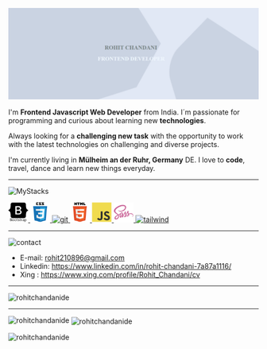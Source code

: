 ![rohit](/rohit%20banner1.png)

I'm **Frontend Javascript Web Developer** from India. I´m  passionate for programming and curious about learning new **technologies**.

Always looking for a **challenging new task** with the opportunity to work with the latest technologies on challenging and diverse projects. 

I'm currently living in **Mülheim an der Ruhr, Germany** DE. I love to **code**, travel, dance and learn new things everyday.

***
![MyStacks](https://img.shields.io/badge/MY-STACKS-GREEN) 
<p align="left"> <a href="https://getbootstrap.com" target="_blank" rel="noreferrer"> <img src="https://raw.githubusercontent.com/devicons/devicon/master/icons/bootstrap/bootstrap-plain-wordmark.svg" alt="bootstrap" width="40" height="40"/> </a> <a href="https://www.w3schools.com/css/" target="_blank" rel="noreferrer"> <img src="https://raw.githubusercontent.com/devicons/devicon/master/icons/css3/css3-original-wordmark.svg" alt="css3" width="40" height="40"/> </a> <a href="https://git-scm.com/" target="_blank" rel="noreferrer"> <img src="https://www.vectorlogo.zone/logos/git-scm/git-scm-icon.svg" alt="git" width="40" height="40"/> </a> <a href="https://www.w3.org/html/" target="_blank" rel="noreferrer"> <img src="https://raw.githubusercontent.com/devicons/devicon/master/icons/html5/html5-original-wordmark.svg" alt="html5" width="40" height="40"/> </a> <a href="https://developer.mozilla.org/en-US/docs/Web/JavaScript" target="_blank" rel="noreferrer"> <img src="https://raw.githubusercontent.com/devicons/devicon/master/icons/javascript/javascript-original.svg" alt="javascript" width="40" height="40"/> </a> <a href="https://sass-lang.com" target="_blank" rel="noreferrer"> <img src="https://raw.githubusercontent.com/devicons/devicon/master/icons/sass/sass-original.svg" alt="sass" width="40" height="40"/> </a> <a href="https://tailwindcss.com/" target="_blank" rel="noreferrer"> <img src="https://www.vectorlogo.zone/logos/tailwindcss/tailwindcss-icon.svg" alt="tailwind" width="40" height="40"/> </a> </p>

***

![contact](https://img.shields.io/badge/CONTACT-DETAILS-red) 

- E-mail: rohit210896@gmail.com
- Linkedin: https://www.linkedin.com/in/rohit-chandani-7a87a1116/
- Xing : https://www.xing.com/profile/Rohit_Chandani/cv

***
<p align="left"> <img src="https://komarev.com/ghpvc/?username=rohitchandanide&label=Profile%20views&color=0e75b6&style=flat" alt="rohitchandanide" /> </p>

***
<p><img align="left" src="https://github-readme-stats.vercel.app/api/top-langs?username=rohitchandanide&show_icons=true&locale=en&layout=compact" alt="rohitchandanide" /></p>

<p>&nbsp;<img align="center" src="https://github-readme-stats.vercel.app/api?username=rohitchandanide&show_icons=true&locale=en" alt="rohitchandanide" /></p>

<p><img align="center" src="https://github-readme-streak-stats.herokuapp.com/?user=rohitchandanide&" alt="rohitchandanide" /></p>

